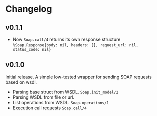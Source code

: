# Changelog

## v0.1.1
* Now `Soap.call/4` returns its own response structure `%Soap.Response{body: nil, headers: [], request_url: nil, status_code: nil}`

## v0.1.0
Initial release. A simple low-tested wrapper for sending SOAP requests based on wsdl.
* Parsing base struct from WSDL. `Soap.init_model/2`
* Parsing WSDL from file or url.
* List operations from WSDL.  `Soap.operations/1`
* Execution call requests `Soap.call/4`
